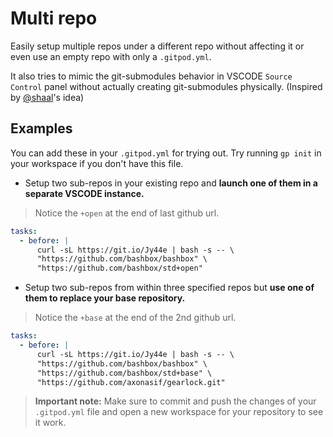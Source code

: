 # Multi repo

Easily setup multiple repos under a different repo without affecting it or even use an empty repo with only a `.gitpod.yml`.

It also tries to mimic the git-submodules behavior in VSCODE `Source Control` panel without actually creating git-submodules physically. (Inspired by [@shaal](https://github.com/shaal)'s idea)

## Examples

You can add these in your `.gitpod.yml` for trying out. Try running `gp init` in your workspace if you don't have this file.

- Setup two sub-repos in your existing repo and **launch one of them in a separate VSCODE instance.**
> Notice the `+open` at the end of last github url.

```yml
tasks:
  - before: |
      curl -sL https://git.io/Jy44e | bash -s -- \
      "https://github.com/bashbox/bashbox" \
      "https://github.com/bashbox/std+open"
```

- Setup two sub-repos from within three specified repos but **use one of them to replace your base repository.**
> Notice the `+base` at the end of the 2nd github url.

```yml
tasks:
  - before: |
      curl -sL https://git.io/Jy44e | bash -s -- \
      "https://github.com/bashbox/bashbox" \
      "https://github.com/bashbox/std+base" \
      "https://github.com/axonasif/gearlock.git"
```

> **Important note:** Make sure to commit and push the changes of your `.gitpod.yml` file and open a new workspace for your repository to see it work.
